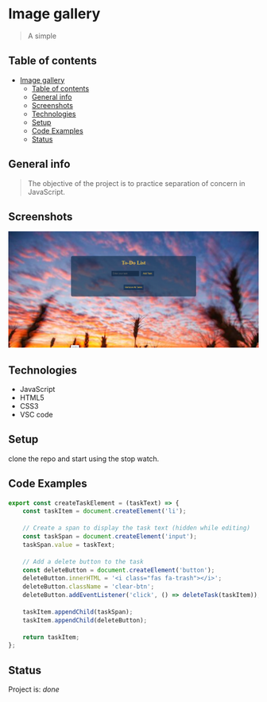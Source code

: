 # Image gallery

> A simple

## Table of contents

- [Image gallery](#image-gallery)
  - [Table of contents](#table-of-contents)
  - [General info](#general-info)
  - [Screenshots](#screenshots)
  - [Technologies](#technologies)
  - [Setup](#setup)
  - [Code Examples](#code-examples)
  - [Status](#status)

## General info

> The objective of the project is to practice separation of concern in
> JavaScript.

## Screenshots

![Example screenshot](./assets/screenShot.png)

## Technologies

- JavaScript
- HTML5
- CSS3
- VSC code

## Setup

clone the repo and start using the stop watch.

## Code Examples

```js
export const createTaskElement = (taskText) => {
	const taskItem = document.createElement('li');

	// Create a span to display the task text (hidden while editing)
	const taskSpan = document.createElement('input');
	taskSpan.value = taskText;

	// Add a delete button to the task
	const deleteButton = document.createElement('button');
	deleteButton.innerHTML = '<i class="fas fa-trash"></i>';
	deleteButton.className = 'clear-btn';
	deleteButton.addEventListener('click', () => deleteTask(taskItem));

	taskItem.appendChild(taskSpan);
	taskItem.appendChild(deleteButton);

	return taskItem;
};
```

## Status

Project is: _done_
